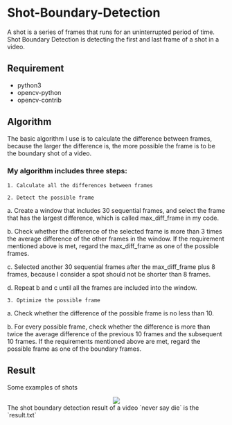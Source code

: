# Shot-Boundary-Detection

A shot is a series of frames that runs for an uninterrupted period of time. Shot Boundary Detection is detecting the first and last frame of a shot in a video.

## Requirement
* python3
* opencv-python
* opencv-contrib

## Algorithm
The basic algorithm I use is to calculate the difference between frames, because the larger the difference is, the more possible the frame is to be the boundary shot of a video. 
### My algorithm includes three steps: 
`1. Calculate all the differences between frames`

`2. Detect the possible frame`

  a. Create a window that includes 30 sequential frames, and select the frame that has the largest difference, which is called max_diff_frame in my code.
  
  b. Check whether the difference of the selected frame is more than 3 times the average difference of the other frames in the window. If the requirement mentioned above is met, regard the max_diff_frame as one of the possible frames. 
  
  c. Selected another 30 sequential frames after the max_diff_frame plus 8 frames, because I consider a spot should not be shorter than 8       frames. 
  
  d. Repeat b and c until all the frames are included into the window. 
  
`3. Optimize the possible frame` 

  a. Check whether the difference of the possible frame is no less than 10. 
  
  b. For every possible frame, check whether the difference is more than twice the average difference of the previous 10 frames and the subsequent 10 frames. If the requirements mentioned above are met, regard the possible frame as one of the boundary frames. 
  
## Result

Some examples of shots
<div align=center><img src="https://github.com/Checkmate986212/DQN-to-play-Breakout/blob/master/image_result/result.gif" /></div>
The shot boundary detection result of a video `never say die` is the `result.txt`

